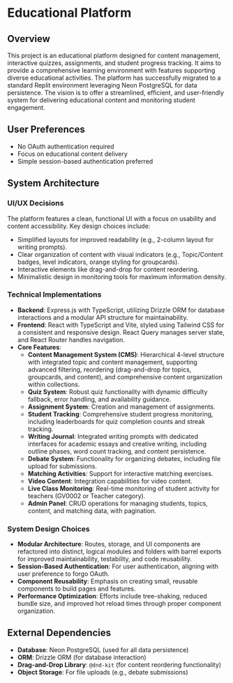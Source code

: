 # Educational Platform

## Overview
This project is an educational platform designed for content management, interactive quizzes, assignments, and student progress tracking. It aims to provide a comprehensive learning environment with features supporting diverse educational activities. The platform has successfully migrated to a standard Replit environment leveraging Neon PostgreSQL for data persistence. The vision is to offer a streamlined, efficient, and user-friendly system for delivering educational content and monitoring student engagement.

## User Preferences
- No OAuth authentication required
- Focus on educational content delivery
- Simple session-based authentication preferred

## System Architecture

### UI/UX Decisions
The platform features a clean, functional UI with a focus on usability and content accessibility. Key design choices include:
- Simplified layouts for improved readability (e.g., 2-column layout for writing prompts).
- Clear organization of content with visual indicators (e.g., Topic/Content badges, level indicators, orange styling for groupcards).
- Interactive elements like drag-and-drop for content reordering.
- Minimalistic design in monitoring tools for maximum information density.

### Technical Implementations
- **Backend**: Express.js with TypeScript, utilizing Drizzle ORM for database interactions and a modular API structure for maintainability.
- **Frontend**: React with TypeScript and Vite, styled using Tailwind CSS for a consistent and responsive design. React Query manages server state, and React Router handles navigation.
- **Core Features**:
    - **Content Management System (CMS)**: Hierarchical 4-level structure with integrated topic and content management, supporting advanced filtering, reordering (drag-and-drop for topics, groupcards, and content), and comprehensive content organization within collections.
    - **Quiz System**: Robust quiz functionality with dynamic difficulty fallback, error handling, and availability guidance.
    - **Assignment System**: Creation and management of assignments.
    - **Student Tracking**: Comprehensive student progress monitoring, including leaderboards for quiz completion counts and streak tracking.
    - **Writing Journal**: Integrated writing prompts with dedicated interfaces for academic essays and creative writing, including outline phases, word count tracking, and content persistence.
    - **Debate System**: Functionality for organizing debates, including file upload for submissions.
    - **Matching Activities**: Support for interactive matching exercises.
    - **Video Content**: Integration capabilities for video content.
    - **Live Class Monitoring**: Real-time monitoring of student activity for teachers (GV0002 or Teacher category).
    - **Admin Panel**: CRUD operations for managing students, topics, content, and matching data, with pagination.

### System Design Choices
- **Modular Architecture**: Routes, storage, and UI components are refactored into distinct, logical modules and folders with barrel exports for improved maintainability, testability, and code reusability.
- **Session-Based Authentication**: For user authentication, aligning with user preference to forgo OAuth.
- **Component Reusability**: Emphasis on creating small, reusable components to build pages and features.
- **Performance Optimization**: Efforts include tree-shaking, reduced bundle size, and improved hot reload times through proper component organization.

## External Dependencies
- **Database**: Neon PostgreSQL (used for all data persistence)
- **ORM**: Drizzle ORM (for database interaction)
- **Drag-and-Drop Library**: `@dnd-kit` (for content reordering functionality)
- **Object Storage**: For file uploads (e.g., debate submissions)